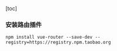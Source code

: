 [toc]

### 安装路由插件

~~~shell
npm install vue-router --save-dev --registry=https://registry.npm.taobao.org
~~~

